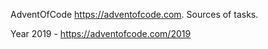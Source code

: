 AdventOfCode https://adventofcode.com. Sources of tasks.

Year 2019 - https://adventofcode.com/2019
